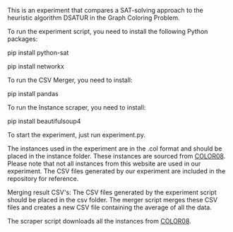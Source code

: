 This is an experiment that compares a SAT-solving approach to the heuristic algorithm DSATUR in the Graph Coloring Problem.

To run the experiment script, you need to install the following Python packages:

pip install python-sat

pip install networkx

To run the CSV Merger, you need to install:

pip install pandas

To run the Instance scraper, you need to install:

pip install beautifulsoup4


To start the experiment, just run experiment.py.

The instances used in the experiment are in the .col format and should be placed in the instance folder. 
These instances are sourced from [COLOR08](https://mat.tepper.cmu.edu/COLOR08/).
Please note that not all instances from this website are used in our experiment.
The CSV files generated by our experiment are included in the repository for reference.

Merging result CSV's:
The CSV files generated by the experiment script should be placed in the csv folder. 
The merger script merges these CSV files and creates a new CSV file containing the average of all the data.

The scraper script downloads all the instances from [COLOR08](https://mat.tepper.cmu.edu/COLOR08/).

